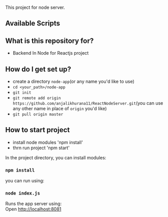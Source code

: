 This project for node server.
## Available Scripts

## What is this repository for? ##

* Backend In Node for Reactjs project

## How do I get set up? ##
  * create a directory `node-app`(or any name you'd like to use)
  * `cd <your_path>/node-app`
  * `git init`
  * `git remote add origin https://github.com/anjalikhurana11/ReactNodeServer.git`(you can use any other name in place of `origin` you'd like) 
  * `git pull origin master`

## How to start project ##
  * install node modules 'npm install'
  * thrn run project 'npm start'

In the project directory, you can install modules:
### `npm install`


you can run using:
### `node index.js`
Runs the app server using:<br>
Open [http://localhost:8081](http://localhost:8081) 
